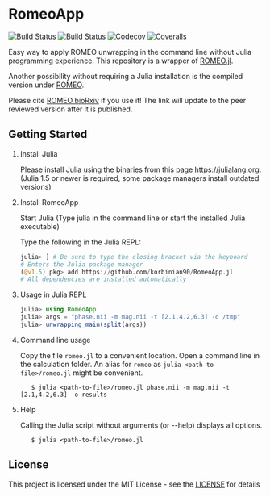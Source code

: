 # RomeoApp

[![Build Status](https://travis-ci.com/korbinian90/RomeoApp.jl.svg?branch=master)](https://travis-ci.com/korbinian90/RomeoApp.jl)
[![Build Status](https://ci.appveyor.com/api/projects/status/github/korbinian90/RomeoApp.jl?svg=true)](https://ci.appveyor.com/project/korbinian90/RomeoApp-jl)
[![Codecov](https://codecov.io/gh/korbinian90/RomeoApp.jl/branch/master/graph/badge.svg)](https://codecov.io/gh/korbinian90/RomeoApp.jl)
[![Coveralls](https://coveralls.io/repos/github/korbinian90/RomeoApp.jl/badge.svg?branch=master)](https://coveralls.io/github/korbinian90/RomeoApp.jl?branch=master)

Easy way to apply ROMEO unwrapping in the command line without Julia programming experience. This repository is a wrapper of [ROMEO.jl](https://github.com/korbinian90/ROMEO.jl).

Another possibility without requiring a Julia installation is the compiled version under [ROMEO](https://github.com/korbinian90/ROMEO).

Please cite [ROMEO bioRxiv](https://www.biorxiv.org/content/10.1101/2020.07.24.214551v1.abstract) if you use it! The link will update to the peer reviewed version after it is published.

## Getting Started

1. Install Julia

   Please install Julia using the binaries from this page https://julialang.org. (Julia 1.5 or newer is required, some package managers install outdated versions)

2. Install RomeoApp

   Start Julia (Type julia in the command line or start the installed Julia executable)

   Type the following in the Julia REPL:
   ```julia
   julia> ] # Be sure to type the closing bracket via the keyboard
   # Enters the Julia package manager
   (@v1.5) pkg> add https://github.com/korbinian90/RomeoApp.jl
   # All dependencies are installed automatically
   ```

3. Usage in Julia REPL

   ```julia
   julia> using RomeoApp
   julia> args = "phase.nii -m mag.nii -t [2.1,4.2,6.3] -o /tmp"
   julia> unwrapping_main(split(args))
   ```

4. Command line usage

   Copy the file `romeo.jl` to a convenient location. Open a command line in the calculation folder. An alias for `romeo` as `julia <path-to-file>/romeo.jl` might be convenient.
   ```
      $ julia <path-to-file>/romeo.jl phase.nii -m mag.nii -t [2.1,4.2,6.3] -o results
   ```

5. Help

   Calling the Julia script without arguments (or --help) displays all options.
   ```
      $ julia <path-to-file>/romeo.jl
   ```

## License
This project is licensed under the MIT License - see the [LICENSE](https://github.com/korbinian90/ROMEO.jl/blob/master/LICENSE) for details
